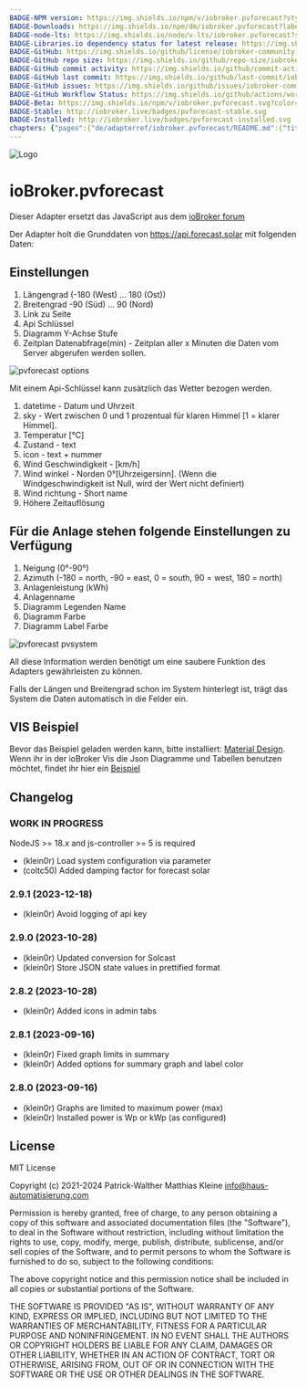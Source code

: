 ```yaml
---
BADGE-NPM version: https://img.shields.io/npm/v/iobroker.pvforecast?style=flat-square
BADGE-Downloads: https://img.shields.io/npm/dm/iobroker.pvforecast?label=npm%20downloads&style=flat-square
BADGE-node-lts: https://img.shields.io/node/v-lts/iobroker.pvforecast?style=flat-square
BADGE-Libraries.io dependency status for latest release: https://img.shields.io/librariesio/release/npm/iobroker.pvforecast?label=npm%20dependencies&style=flat-square
BADGE-GitHub: https://img.shields.io/github/license/iobroker-community-adapters/iobroker.pvforecast?style=flat-square
BADGE-GitHub repo size: https://img.shields.io/github/repo-size/iobroker-community-adapters/iobroker.pvforecast?logo=github&style=flat-square
BADGE-GitHub commit activity: https://img.shields.io/github/commit-activity/m/iobroker-community-adapters/iobroker.pvforecast?logo=github&style=flat-square
BADGE-GitHub last commit: https://img.shields.io/github/last-commit/iobroker-community-adapters/iobroker.pvforecast?logo=github&style=flat-square
BADGE-GitHub issues: https://img.shields.io/github/issues/iobroker-community-adapters/iobroker.pvforecast?logo=github&style=flat-square
BADGE-GitHub Workflow Status: https://img.shields.io/github/actions/workflow/status/iobroker-community-adapters/iobroker.pvforecast/test-and-release.yml?branch=main&logo=github&style=flat-square
BADGE-Beta: https://img.shields.io/npm/v/iobroker.pvforecast.svg?color=red&label=beta
BADGE-Stable: http://iobroker.live/badges/pvforecast-stable.svg
BADGE-Installed: http://iobroker.live/badges/pvforecast-installed.svg
chapters: {"pages":{"de/adapterref/iobroker.pvforecast/README.md":{"title":{"de":"ioBroker.pvforecast"},"content":"de/adapterref/iobroker.pvforecast/README.md"},"de/adapterref/iobroker.pvforecast/vis.md":{"title":{"de":"ioBroker.pvforecast - VIS"},"content":"de/adapterref/iobroker.pvforecast/vis.md"}}}
---
```

![Logo](../../admin/pvforecast.png)

# ioBroker.pvforecast

Dieser Adapter ersetzt das JavaScript aus dem [ioBroker forum](https://forum.iobroker.net/topic/26068/forecast-solar-mit-dem-systeminfo-adapter)

Der Adapter holt die Grunddaten von https://api.forecast.solar mit folgenden Daten:

## Einstellungen

1. Längengrad (-180 (West) … 180 (Ost))
2. Breitengrad -90 (Süd) … 90 (Nord)
3. Link zu Seite
4. Api Schlüssel
5. Diagramm Y-Achse Stufe
6. Zeitplan Datenabfrage(min) - Zeitplan aller x Minuten die Daten vom Server abgerufen werden sollen.

![pvforecast options](https://user-images.githubusercontent.com/76852173/155196476-8c8210d9-bdb2-456b-a0aa-1dd411efea5e.JPG)

Mit einem Api-Schlüssel kann zusätzlich das Wetter bezogen werden.

1. datetime - Datum und Uhrzeit
2. sky - Wert zwischen 0 und 1 prozentual für klaren Himmel [1 =  klarer Himmel].
3. Temperatur [°C]
4. Zustand - text 
5. icon - text + nummer
6. Wind Geschwindigkeit -  [km/h]
7. Wind winkel - Norden 0°[Uhrzeigersinn]. (Wenn die Windgeschwindigkeit ist Null, wird der Wert nicht definiert)
8. Wind richtung - Short name 
9. Höhere Zeitauflösung

## Für die Anlage stehen folgende Einstellungen zu Verfügung

1. Neigung (0°-90°)
2. Azimuth (-180 = north, -90 = east, 0 = south, 90 = west, 180 = north)
3. Anlagenleistung (kWh)
4. Anlagenname
5. Diagramm Legenden Name
9. Diagramm Farbe
10. Diagramm Label Farbe 

![pvforecast pvsystem](https://user-images.githubusercontent.com/76852173/155196535-6828775a-8234-4a6a-b2a3-03d7fd88c80d.JPG)

All diese Information werden benötigt um eine saubere Funktion des Adapters gewährleisten zu können.

Falls der Längen und Breitengrad schon im System hinterlegt ist, trägt das System die Daten automatisch in die Felder ein.

## VIS Beispiel

Bevor das Beispiel geladen werden kann, bitte installiert: [Material Design](https://github.com/Scrounger/ioBroker.vis-materialdesign).
Wenn ihr in der ioBroker Vis die Json Diagramme und Tabellen benutzen möchtet, findet ihr hier ein [Beispiel](./vis.md)

## Changelog
<!--
    Placeholder for the next version (at the beginning of the line):
    ### **WORK IN PROGRESS**
-->
### **WORK IN PROGRESS**

NodeJS >= 18.x and js-controller >= 5 is required

* (klein0r) Load system configuration via parameter
* (coltc50) Added damping factor for forecast solar

### 2.9.1 (2023-12-18)
* (klein0r) Avoid logging of api key

### 2.9.0 (2023-10-28)
* (klein0r) Updated conversion for Solcast
* (klein0r) Store JSON state values in prettified format

### 2.8.2 (2023-10-28)
* (klein0r) Added icons in admin tabs

### 2.8.1 (2023-09-16)
* (klein0r) Fixed graph limits in summary
* (klein0r) Added options for summary graph and label color

### 2.8.0 (2023-09-16)
* (klein0r) Graphs are limited to maximum power (max)
* (klein0r) Installed power is Wp or kWp (as configured)

## License
MIT License

Copyright (c) 2021-2024 Patrick-Walther
                        Matthias Kleine <info@haus-automatisierung.com>

Permission is hereby granted, free of charge, to any person obtaining a copy
of this software and associated documentation files (the "Software"), to deal
in the Software without restriction, including without limitation the rights
to use, copy, modify, merge, publish, distribute, sublicense, and/or sell
copies of the Software, and to permit persons to whom the Software is
furnished to do so, subject to the following conditions:

The above copyright notice and this permission notice shall be included in all
copies or substantial portions of the Software.

THE SOFTWARE IS PROVIDED "AS IS", WITHOUT WARRANTY OF ANY KIND, EXPRESS OR
IMPLIED, INCLUDING BUT NOT LIMITED TO THE WARRANTIES OF MERCHANTABILITY,
FITNESS FOR A PARTICULAR PURPOSE AND NONINFRINGEMENT. IN NO EVENT SHALL THE
AUTHORS OR COPYRIGHT HOLDERS BE LIABLE FOR ANY CLAIM, DAMAGES OR OTHER
LIABILITY, WHETHER IN AN ACTION OF CONTRACT, TORT OR OTHERWISE, ARISING FROM,
OUT OF OR IN CONNECTION WITH THE SOFTWARE OR THE USE OR OTHER DEALINGS IN THE
SOFTWARE.